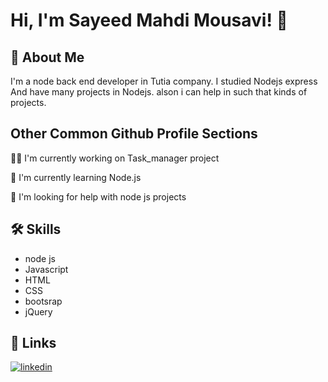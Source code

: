 
# Hi, I'm Sayeed Mahdi Mousavi! 👋


## 🚀 About Me
I'm a node back end  developer in Tutia company. I studied Nodejs express And have many projects in Nodejs.
alson i can help in such that kinds of projects.


## Other Common Github Profile Sections
👩‍💻 I'm currently working on Task_manager project

🧠 I'm currently learning Node.js 

🤔 I'm looking for help with node js projects



## 🛠 Skills
 - node js
 - Javascript
 -  HTML
 -   CSS
 -   bootsrap
 -   jQuery


## 🔗 Links

[![linkedin](https://img.shields.io/badge/linkedin-0A66C2?style=for-the-badge&logo=linkedin&logoColor=white)](https://www.linkedin.com/in/sayeed-mahdi-mousavi-7b4184200)

